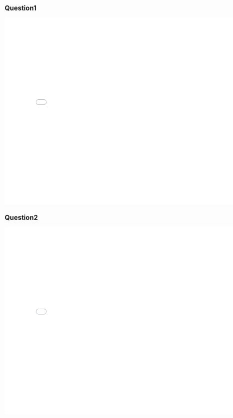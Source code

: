 ## Question1

<iframe src='snow-map.html' width=800 height=600 frameBorder=0></iframe>


## Question2


<iframe src='galton-scatter.html' width=800 height=600 frameBorder=0></iframe>
